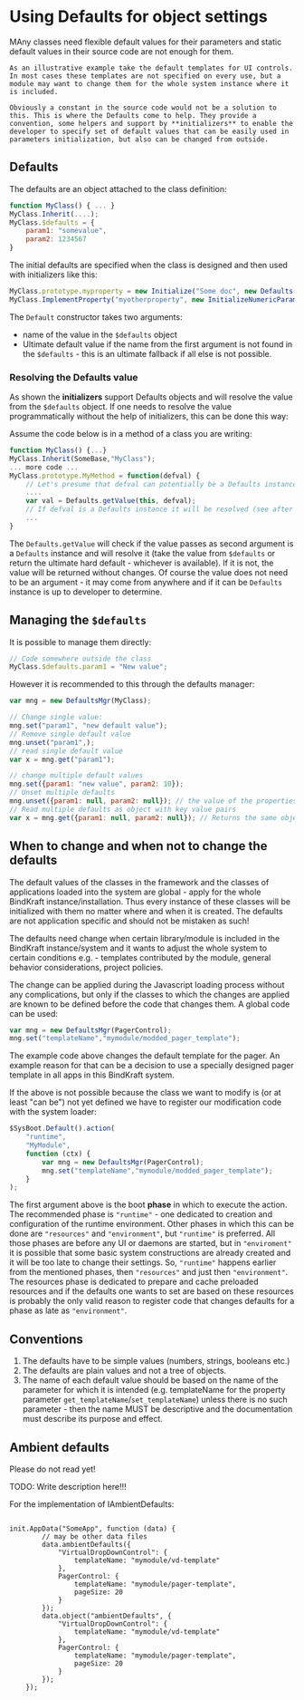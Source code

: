 # Using Defaults for object settings

MAny classes need flexible default values for their parameters and static default values in their source code are not enough for them. 

`As an illustrative example take the default templates for UI controls. In most cases these templates are not specified on every use, but a module may want to change them for the whole system instance where it is included.`

`Obviously a constant in the source code would not be a solution to this. This is where the Defaults come to help. They provide a convention, some helpers and support by **initializers** to enable the developer to specify set of default values that can be easily used in parameters initialization, but also can be changed from outside.`

## Defaults

The defaults are an object attached to the class definition:

```javascript
function MyClass() { ... }
MyClass.Inherit(....);
MyClass.$defaults = {
    param1: "somevalue",
    param2: 1234567
}
```

The initial defaults are specified when the class is designed and then used with initializers like this:

```javascript
MyClass.prototype.myproperty = new Initialize("Some doc", new Defaults("param1", 0));
MyClass.ImplementProperty("myotherproperty", new InitializeNumericParameter("doc string", new Defaults("param2",888)));
```

The `Default` constructor takes two arguments:
- name of the value in the `$defaults` object
- Ultimate default value if the name from the first argument is not found in the `$defaults` - this is an ultimate fallback if all else is not possible.

### Resolving the Defaults value

As shown the __initializers__ support Defaults objects and will resolve the value from the  `$defaults` object. If one needs to resolve the value programmatically without the help of initializers, this can be done this way:

Assume the code below is in a method of a class you are writing:

```javascript
function MyClass() {...}
MyClass.Inherit(SomeBase,"MyClass");
... more code ...
MyClass.prototype.MyMethod = function(defval) {
    // Let's presume that defval can potentially be a Defaults instance
    ....
    var val = Defaults.getValue(this, defval);
    // If defval is a Defaults instance it will be resolved (see after the example)
    ...
}
```

The `Defaults.getValue` will check if the value passes as second argument is a `Defaults` instance and will resolve it (take the value from `$defaults` or return the ultimate hard default - whichever is available). If it is not, the value will be returned without changes. Of course the value does not need to be an argument - it may come from anywhere and if it can be `Defaults` instance is up to developer to determine.

## Managing the `$defaults`

It is possible to manage them directly:

```javascript
// Code somewhere outside the class
MyClass.$defaults.param1 = "New value";
```

However it is recommended to this through the defaults manager:

```javascript
var mng = new DefaultsMgr(MyClass);

// Change single value:
mng.set("param1", "new default value");
// Remove single default value
mng.unset("param1",);
// read single default value
var x = mng.get("param1");

// change multiple default values
mng.set({param1: "new value", param2: 10});
// Unset multiple defaults
mng.unset({param1: null, param2: null}); // the value of the properties are ignored
// Read multiple defaults as object with key value pairs
var x = mng.get({param1: null, param2: null}); // Returns the same object with the defult vlaues set to the corresponding parameters.
```

## When to change and when not to change the defaults

The default values of the classes in the framework and the classes of applications loaded into the system are global - apply for the whole BindKraft instance/installation. Thus every instance of these classes will be initialized with them no matter where and when it is created. The defaults are not application specific and should not be mistaken as such!

The defaults need change when certain library/module is included in the BindKraft instance/system and it wants to adjust the whole system to certain conditions e.g. - templates contributed by the module, general behavior considerations, project policies.

The change can be applied during the Javascript loading process without any complications, but only if the classes to which the changes are applied are known to be defined before the code that changes them. A global code can be used:

```javascript
var mng = new DefaultsMgr(PagerControl);
mng.set("templateName","mymodule/modded_pager_template");
```

The example code above changes the default template for the pager. An example reason for that can be a decision to use a specially designed pager template in all apps in this BindKraft system.

If the above is not possible because the class we want to modify is (or at least "can be") not yet defined we have to register our modification code with the system loader:

```javascript
$SysBoot.Default().action(
    "runtime", 
    "MyModule",
    function (ctx) {
        var mng = new DefaultsMgr(PagerControl);
        mng.set("templateName","mymodule/modded_pager_template");
    }
);
```

The first argument above is the boot **phase** in which to execute the action. The recommended phase is `"runtime"` - one dedicated to creation and configuration of the runtime environment. Other phases in which this can be done are `"resources"` and `"environment"`, but `"runtime"` is preferred. All those phases are before any UI or daemons are started, but in `"enviroment"` it is possible that some basic system constructions are already created and it will be too late to change their settings. So, `"runtime"` happens earlier from the mentioned phases, then `"resources"` and just then `"environment"`. The resources phase is dedicated to prepare and cache preloaded resources and if the defaults one wants to set are based on these resources is probably the only valid reason to register code that changes defaults for a phase as late as `"environment"`.

## Conventions

1. The defaults have to be simple values (numbers, strings, booleans etc.)
2. The defaults are plain values and not a tree of objects.
3. The name of each default value should be based on the name of the parameter for which it is intended (e.g. templateName for the property parameter `get_templateName`/`set_templateName`) unless there is no such parameter - then the name MUST be descriptive and the documentation must describe its purpose and effect.

## Ambient defaults
Please do not read yet!

TODO: Write description here!!!


For the implementation of IAmbientDefaults:

```Javascipt

init.AppData("SomeApp", function (data) {
        // may be other data files
        data.ambientDefaults({
            "VirtualDropDownControl": {
                templateName: "mymodule/vd-template"
            },
            PagerControl: {
                templateName: "mymodule/pager-template",
                pageSize: 20
            }
        });
        data.object("ambientDefaults", {
            "VirtualDropDownControl": {
                templateName: "mymodule/vd-template"
            },
            PagerControl: {
                templateName: "mymodule/pager-template",
                pageSize: 20
            }
        });
    });

```

```Javascript
```